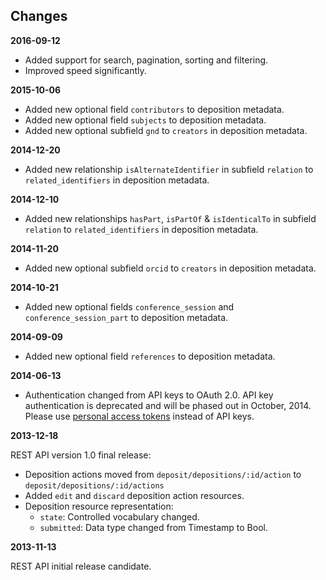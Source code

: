 ## Changes

**2016-09-12**

- Added support for search, pagination, sorting and filtering.
- Improved speed significantly.

**2015-10-06**

- Added new optional field `contributors` to deposition metadata.
- Added new optional field `subjects` to deposition metadata.
- Added new optional subfield `gnd` to `creators` in deposition metadata.


**2014-12-20**

- Added new relationship `isAlternateIdentifier` in subfield `relation` to
  `related_identifiers` in deposition metadata.

**2014-12-10**

- Added new relationships `hasPart`, `isPartOf` & `isIdenticalTo` in subfield
  `relation` to `related_identifiers` in deposition metadata.

**2014-11-20**

- Added new optional subfield `orcid` to `creators` in deposition metadata.

**2014-10-21**

- Added new optional fields `conference_session` and `conference_session_part`
  to deposition metadata.

**2014-09-09**

- Added new optional field `references` to deposition metadata.

**2014-06-13**

- Authentication changed from API keys to OAuth 2.0. API key authentication is
  deprecated and will be phased out in October, 2014. Please use [personal
  access tokens](#creating-a-personal-access-token) instead of API keys.

**2013-12-18**

REST API version 1.0 final release:

* Deposition actions moved from `deposit/depositions/:id/action` to
  `deposit/depositions/:id/actions`
* Added `edit` and `discard` deposition action resources.
* Deposition resource representation:
  * `state`: Controlled vocabulary changed.
  * `submitted`: Data type changed from Timestamp to Bool.

**2013-11-13**

REST API initial release candidate.
